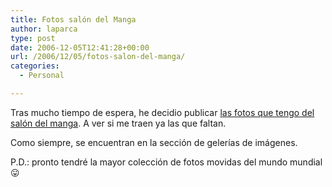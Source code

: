 ```yaml
---
title: Fotos salón del Manga
author: laparca
type: post
date: 2006-12-05T12:41:28+00:00
url: /2006/12/05/fotos-salon-del-manga/
categories:
  - Personal

---
```

Tras mucho tiempo de espera, he decidio publicar <a href="http://blog.laparca.es/galerias/salon-del-manga-2006-1/" target="_blank" title="Fotos del salón del manga 2006">las fotos que tengo del salón del manga</a>. A ver si me traen ya las que faltan.

Como siempre, se encuentran en la sección de gelerías de imágenes.

P.D.: pronto tendré la mayor colección de fotos movidas del mundo mundial 😛